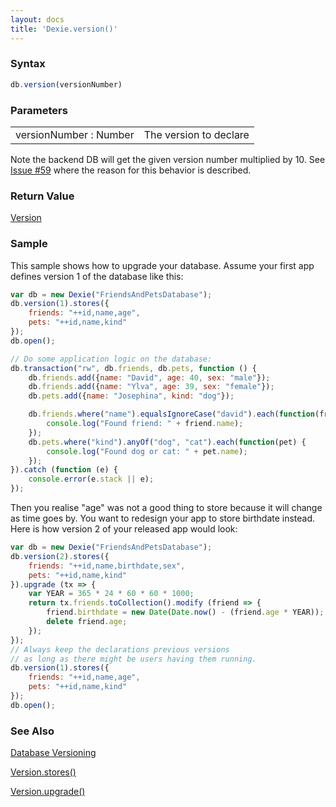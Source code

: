 ```yaml
---
layout: docs
title: 'Dexie.version()'
---
```


### Syntax

```javascript
db.version(versionNumber)
```

### Parameters
<table>
<tr><td>versionNumber : Number</td><td>The version to declare</td></tr>
</table>

Note the backend DB will get the given version number multiplied by 10. See [Issue #59](https://github.com/dfahlander/Dexie.js/issues/59) where the reason for this behavior is described.

### Return Value

[Version](/docs/Version/Version)

### Sample

This sample shows how to upgrade your database. Assume your first app defines version 1 of the database like this:

```javascript
var db = new Dexie("FriendsAndPetsDatabase");
db.version(1).stores({
    friends: "++id,name,age",
    pets: "++id,name,kind"
});
db.open(); 

// Do some application logic on the database:
db.transaction("rw", db.friends, db.pets, function () {
    db.friends.add({name: "David", age: 40, sex: "male"});
    db.friends.add({name: "Ylva", age: 39, sex: "female"});
    db.pets.add({name: "Josephina", kind: "dog"});

    db.friends.where("name").equalsIgnoreCase("david").each(function(friend) {
        console.log("Found friend: " + friend.name);
    });
    db.pets.where("kind").anyOf("dog", "cat").each(function(pet) {
        console.log("Found dog or cat: " + pet.name);
    });
}).catch (function (e) {
    console.error(e.stack || e);
});
```

Then you realise "age" was not a good thing to store because it will change as time goes by. You want to redesign your app to store birthdate instead. Here is how version 2 of your released app would look:

```javascript
var db = new Dexie("FriendsAndPetsDatabase");
db.version(2).stores({
    friends: "++id,name,birthdate,sex",
    pets: "++id,name,kind"
}).upgrade (tx => {
    var YEAR = 365 * 24 * 60 * 60 * 1000;
    return tx.friends.toCollection().modify (friend => {
        friend.birthdate = new Date(Date.now() - (friend.age * YEAR));
        delete friend.age;
    });
});
// Always keep the declarations previous versions
// as long as there might be users having them running.
db.version(1).stores({
    friends: "++id,name,age",
    pets: "++id,name,kind"
});
db.open();
```

### See Also

[Database Versioning](/docs/Tutorial/Design#database-versioning)

[Version.stores()](/docs/Version/Version.stores())

[Version.upgrade()](/docs/Version/Version.upgrade())
